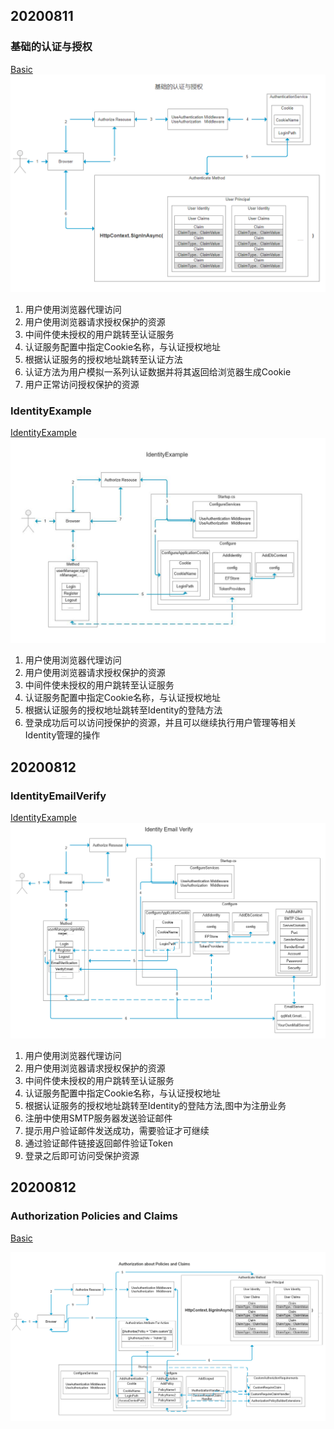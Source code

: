 ## 20200811
### 基础的认证与授权
[Basic](../../code/Authentication/Basic/)
![image](../image/Auth/00.0.png)

1. 用户使用浏览器代理访问
2. 用户使用浏览器请求授权保护的资源
3. 中间件使未授权的用户跳转至认证服务
4. 认证服务配置中指定Cookie名称，与认证授权地址
5. 根据认证服务的授权地址跳转至认证方法
6. 认证方法为用户模拟一系列认证数据并将其返回给浏览器生成Cookie
7. 用户正常访问授权保护的资源

### IdentityExample
[IdentityExample](../../code/Authentication/IdentityExample/)
![image](../image/Auth/00.1.jpg)

1. 用户使用浏览器代理访问
2. 用户使用浏览器请求授权保护的资源
3. 中间件使未授权的用户跳转至认证服务
4. 认证服务配置中指定Cookie名称，与认证授权地址
5. 根据认证服务的授权地址跳转至Identity的登陆方法
6. 登录成功后可以访问授保护的资源，并且可以继续执行用户管理等相关Identity管理的操作

## 20200812
### IdentityEmailVerify
[IdentityExample](../../code/Authentication/IdentityExample/)
![image](../image/Auth/00.2.png)

1. 用户使用浏览器代理访问
2. 用户使用浏览器请求授权保护的资源
3. 中间件使未授权的用户跳转至认证服务
4. 认证服务配置中指定Cookie名称，与认证授权地址
5. 根据认证服务的授权地址跳转至Identity的登陆方法,图中为注册业务
6. 注册中使用SMTP服务器发送验证邮件
7. 提示用户验证邮件发送成功，需要验证才可继续
8. 通过验证邮件链接返回邮件验证Token
9. 登录之后即可访问受保护资源

## 20200812
### Authorization Policies and Claims
[Basic](../../code/Authentication/Basic/)

![image](../image/Auth/00.4.png)